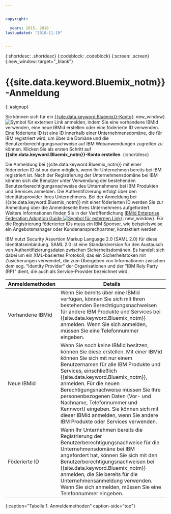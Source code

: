 ```yaml
---


copyright:

  years: 2015, 2018
lastupdated: "2018-11-19"


---
```


{:shortdesc: .shortdesc}
{:codeblock: .codeblock}
{:screen: .screen}
{:new_window: target="_blank"}


# {{site.data.keyword.Bluemix_notm}}-Anmeldung
{: #signup}

Sie können sich für ein [{{site.data.keyword.Bluemix}}-Konto](https://cloud.ibm.com){: new_window} ![Symbol für externen Link](../icons/launch-glyph.svg "Symbol für externen Link") anmelden, indem Sie eine vorhandene IBMid verwenden, eine neue IBMid erstellen oder eine föderierte ID verwenden. Eine föderierte ID ist eine ID innerhalb einer Unternehmensdomäne, die für IBM registriert wird, um über die Domäne und die Benutzerberechtigungsnachweise auf IBM Webanwendungen zugreifen zu können. Klicken Sie als ersten Schritt auf **{{site.data.keyword.Bluemix_notm}}-Konto erstellen**.
{:shortdesc}

Die Anmeldung bei {{site.data.keyword.Bluemix_notm}} mit einer föderierten ID ist nur dann möglich, wenn Ihr Unternehmen bereits bei IBM registriert ist. Nach der Registrierung der Unternehmensdomäne bei IBM können sich die Benutzer unter Verwendung der bestehenden Benutzerberechtigungsnachweise des Unternehmens bei IBM Produkten und Services anmelden. Die Authentifizierung erfolgt über den Identitätsprovider Ihres Unternehmens. Bei der Anmeldung bei {{site.data.keyword.Bluemix_notm}} mit einer föderierten ID werden Sie zur Anmeldung über die Anmeldeseite Ihres Unternehmens aufgefordert. Weitere Informationen finden Sie in der Veröffentlichung [IBMid Enterprise Federation Adoption Guide ![Symbol für externen Link](../icons/launch-glyph.svg)](https://ibm.box.com/v/IBMid-Federation-Guide){: new_window}. Für die Registrierung föderierter IDs muss ein IBM Sponsor, wie beispielsweise ein Angebotsmanager oder Kundenansprechpartner, kontaktiert werden.

IBM nutzt Security Assertion Markup Language 2.0 (SAML 2.0) für diese Identitätseinbindung. SAML 2.0 ist eine Standardversion für den Austausch von Authentifizierungsdaten zwischen Sicherheitsdomänen. Es handelt sich dabei um ein XML-basiertes Protokoll, das ein Sicherheitstoken mit Zusicherungen verwendet, die zum Übergeben von Informationen zwischen dem sog. "Identity Provider" der Organisationen und der "IBM Rely Party (RP)" dient, die auch als Service-Provider bezeichnet wird.

| Anmeldemethoden | Details |    
|-----------------|---------|
|Vorhandene IBMid   | Wenn Sie bereits über eine IBMid verfügen, können Sie sich mit Ihren bestehenden Berechtigungsnachweisen für andere IBM Produkte und Services bei {{site.data.keyword.Bluemix_notm}} anmelden. Wenn Sie sich anmelden, müssen Sie eine Telefonnummer eingeben. |
|Neue IBMid        | Wenn Sie noch keine IBMid besitzen, können Sie diese erstellen. Mit einer IBMid können Sie sich mit nur einem Benutzernamen für alle IBM Produkte und Services, einschließlich {{site.data.keyword.Bluemix_notm}}, anmelden. Für die neuen Berechtigungsnachweise müssen Sie Ihre personenbezogenen Daten (Vor- und Nachname, Telefonnummer und Kennwort) eingeben. Sie können sich mit dieser IBMid anmelden, wenn Sie andere IBM Produkte oder Services verwenden.  |
|Föderierte ID     | Wenn Ihr Unternehmen bereits die Registrierung der Benutzerberechtigungsnachweise für die Unternehmensdomäne bei IBM angefordert hat, können Sie sich mit den Benutzerberechtigungsnachweisen bei {{site.data.keyword.Bluemix_notm}} anmelden, die Sie bereits für die Unternehmensanmeldung verwenden. Wenn Sie sich anmelden, müssen Sie eine Telefonnummer eingeben. |
{:caption="Tabelle 1. Anmeldemethoden" caption-side="top"}
